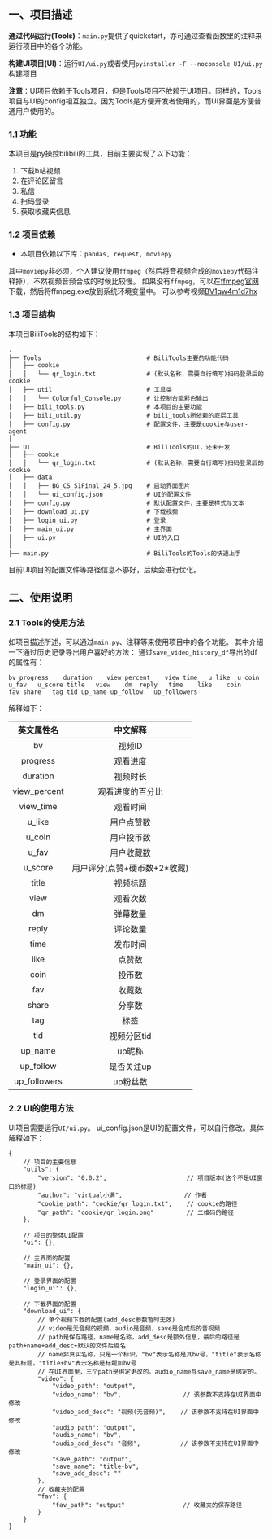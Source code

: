 ## 一、项目描述
**通过代码运行(Tools)**：`main.py`提供了quickstart，亦可通过查看函数里的注释来运行项目中的各个功能。

**构建UI项目(UI)**：运行`UI/ui.py`或者使用`pyinstaller -F --noconsole UI/ui.py`构建项目

**注意**：UI项目依赖于Tools项目，但是Tools项目不依赖于UI项目。同样的，Tools项目与UI的config相互独立。因为Tools是方便开发者使用的，而UI界面是方便普通用户使用的。

### 1.1 功能
本项目是py操控bilibili的工具，目前主要实现了以下功能：
1. 下载b站视频
2. 在评论区留言
3. 私信
4. 扫码登录
5. 获取收藏夹信息

### 1.2 项目依赖
- 本项目依赖以下库：`pandas, request, moviepy`

其中`moviepy`非必须，个人建议使用`ffmpeg`（然后将音视频合成的`moviepy`代码注释掉），不然视频音频合成的时候比较慢。 如果没有`ffmpeg`，可以在[ffmpeg官网](https://ffmpeg.org/download.html)下载，然后将ffmpeg.exe放到系统环境变量中。
可以参考视频[BV1qw4m1d7hx](https://www.bilibili.com/video/BV1qw4m1d7hx/)

### 1.3 项目结构
本项目BiliTools的结构如下：
```
.
├── Tools                             # BiliTools主要的功能代码
│   ├── cookie
│   │   └── qr_login.txt              # (默认名称，需要自行填写)扫码登录后的cookie
│   ├── util                          # 工具类
│   │   └── Colorful_Console.py       # 让控制台能彩色输出
│   ├── bili_tools.py                 # 本项目的主要功能
│   ├── bili_util.py                  # bili_tools所依赖的底层工具
│   ├── config.py                     # 配置文件，主要是cookie与user-agent
│
├── UI                                # BiliTools的UI，还未开发
│   ├── cookie
│   │   └── qr_login.txt              # (默认名称，需要自行填写)扫码登录后的cookie
│   ├── data
│   │   ├── BG_CS_S1Final_24_5.jpg    # 启动界面图片
│   │   └── ui_config.json            # UI的配置文件
│   ├── config.py                     # 默认配置文件，主要是样式与文本
│   ├── download_ui.py                # 下载视频
│   ├── login_ui.py                   # 登录
│   ├── main_ui.py                    # 主界面
│   ├── ui.py                         # UI的入口
│
├── main.py                           # BiliTools的Tools的快速上手
```
目前UI项目的配置文件等路径信息不够好，后续会进行优化。

## 二、使用说明
### 2.1 Tools的使用方法
如项目描述所述，可以通过`main.py`、注释等来使用项目中的各个功能。
其中介绍一下通过历史记录导出用户喜好的方法：
通过`save_video_history_df`导出的df的属性有：

`bv	progress	duration	view_percent	view_time	u_like	u_coin	u_fav	u_score	title	view	dm	reply	time	like	coin	fav	share	tag	tid	up_name	up_follow	up_followers`

解释如下：

|    英文属性名     |       中文解释        |
|:------------:|:-----------------:|
|      bv      |       视频ID        |
|   progress   |       观看进度        |
|   duration   |       视频时长        |
| view_percent |     观看进度的百分比      |
|  view_time   |       观看时间        |
|    u_like    |       用户点赞数       |
|    u_coin    |       用户投币数       |
|    u_fav     |       用户收藏数       |
|   u_score    | 用户评分(点赞+硬币数+2*收藏) |
|    title     |       视频标题        |
|     view     |       观看次数        |
|      dm      |       弹幕数量        |
|    reply     |       评论数量        |
|     time     |       发布时间        |
|     like     |        点赞数        |
|     coin     |        投币数        |
|     fav      |        收藏数        |
|    share     |        分享数        |
|     tag      |        标签         |
|     tid      |      视频分区tid      |
|   up_name    |       up昵称        |
|  up_follow   |      是否关注up       |
| up_followers |       up粉丝数       |

### 2.2 UI的使用方法
UI项目需要运行`UI/ui.py`。
ui_config.json是UI的配置文件，可以自行修改。具体解释如下：
```
{
    // 项目的主要信息
    "utils": {
        "version": "0.0.2",                      // 项目版本(这个不是UI窗口的标题)
        "author": "virtual小满",                 // 作者
        "cookie_path": "cookie/qr_login.txt",    // cookie的路径
        "qr_path": "cookie/qr_login.png"         // 二维码的路径
    },
    
    // 项目的整体UI配置
    "ui": {},
    
    // 主界面的配置
    "main_ui": {},
    
    // 登录界面的配置
    "login_ui": {},
    
    // 下载界面的配置
    "download_ui": {
        // 单个视频下载的配置(add_desc参数暂时无效)
        // video是无音频的视频，audio是音频，save是合成后的音视频
        // path是保存路径，name是名称，add_desc是额外信息，最后的路径是path+name+add_desc+默认的文件后缀名
        // name非真实名称，只是一个标识。"bv"表示名称是其bv号，"title"表示名称是其标题，"title+bv"表示名称是标题加bv号
        // 在UI界面里，三个path是绑定更改的。audio_name与save_name是绑定的。
        "video": {
            "video_path": "output",
            "video_name": "bv",                 // 该参数不支持在UI界面中修改
            "video_add_desc": "视频(无音频)",    // 该参数不支持在UI界面中修改
            "audio_path": "output",
            "audio_name": "bv",
            "audio_add_desc": "音频",           // 该参数不支持在UI界面中修改
            "save_path": "output",
            "save_name": "title+bv",
            "save_add_desc": ""
        },
        // 收藏夹的配置
        "fav": {
            "fav_path": "output"                // 收藏夹的保存路径
        }
    }
}
```